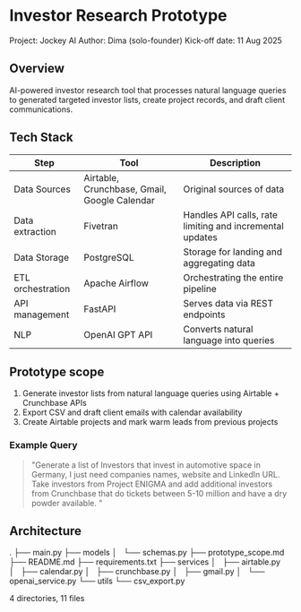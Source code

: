 
# Investor Research Prototype
Project: Jockey AI
Author: Dima (solo-founder)
Kick-off date: 11 Aug 2025

## Overview
AI-powered investor research tool that processes natural language queries to generated targeted investor lists, create project records, and draft client communications.

## Tech Stack
| Step | Tool | Description |
|------|------|-------------|
| Data Sources | Airtable, Crunchbase, Gmail, Google Calendar | Original sources of data |
| Data extraction | Fivetran | Handles API calls, rate limiting and incremental updates |
| Data Storage | PostgreSQL | Storage for landing and aggregating data |
| ETL orchestration | Apache Airflow | Orchestrating the entire pipeline |
| API management | FastAPI | Serves data via REST endpoints |
| NLP | OpenAI GPT API | Converts natural language into queries |

## Prototype scope
1. Generate investor lists from natural language queries using Airtable + Crunchbase APIs
2. Export CSV and draft client emails with calendar availability
3. Create Airtable projects and mark warm leads from previous projects

### Example Query
> "Generate a list of Investors that invest in automotive space in Germany, I just need companies names, website and LinkedIn URL. Take investors from Project ENIGMA and add additional investors from Crunchbase that do tickets between 5-10 million and have a dry powder available. "

## Architecture
.
├── main.py
├── models
│   └── schemas.py
├── prototype_scope.md
├── README.md
├── requirements.txt
├── services
│   ├── airtable.py
│   ├── calendar.py
│   ├── crunchbase.py
│   ├── gmail.py
│   └── openai_service.py
└── utils
    └── csv_export.py

4 directories, 11 files

